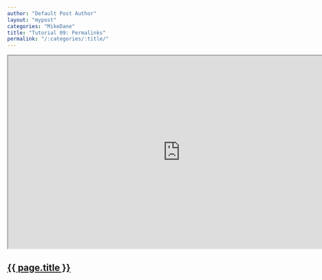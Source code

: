 ```yaml
---
author: "Default Post Author"
layout: "mypost"
categories: "MikeDane"
title: "Tutorial 09: Permalinks"
permalink: "/:categories/:title/"
---
```


<div><iframe width="800" height="450"
src="https://www.youtube.com/embed/938jDG_YPdc">
</iframe></div>

## [{{ page.title }}](https://youtu.be/938jDG_YPdc)


